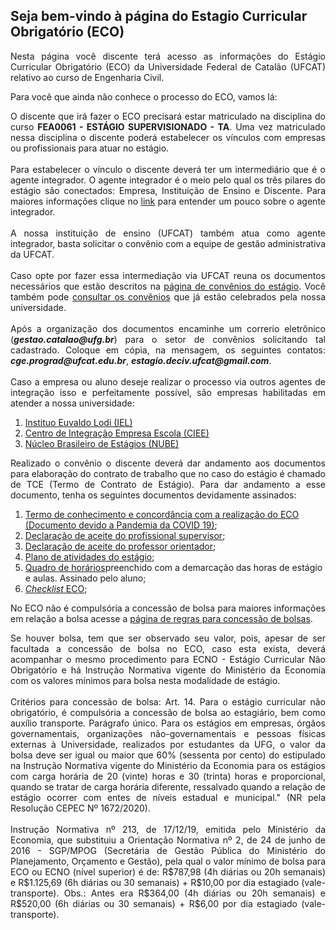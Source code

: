 ## Seja bem-vindo à página do Estagio Curricular Obrigatório (ECO)

<p align="justify">Nesta página você discente terá acesso as informações do Estágio Curricular Obrigatório (ECO) da Universidade Federal de Catalão (UFCAT) relativo ao curso de Engenharia Civil.</p>

Para você que ainda não conhece o processo do ECO, vamos lá:

<p align="justify">O discente que irá fazer o ECO precisará estar matriculado na disciplina do curso <b>FEA0061 - ESTÁGIO SUPERVISIONADO - TA</b>. Uma vez matriculado nessa disciplina o discente poderá estabelecer os vínculos com empresas ou profissionais para atuar no estágio. <br>
<br>
Para estabelecer o vínculo o discente deverá ter um intermediário que é o agente integrador. O agente integrador é o meio pelo qual os três pilares do estágio são conectados: Empresa, Instituição de Ensino e Discente. Para maiores informações clique no <a href="https://www.cieepr.org.br/o-que-e-um-agente-de-integracao-e-qual-o-seu-papel-junto-as-empresas-e-estudantes/#:~:text=Visando%20realizar%20a%20ponte%20entre,as%20empresas%20quanto%20para%20os"
target="_blank">link</a> para entender um pouco sobre o agente integrador.<br>
<br>
A nossa instituição de ensino (UFCAT) também atua como agente integrador, basta solicitar o convênio com a equipe de gestão administrativa da UFCAT.<br>
<br>
Caso opte por fazer essa intermediação via UFCAT reuna os documentos necessários que estão descritos na <a href="https://estagio.catalao.ufg.br/p/37376-documentacao"
target="_blank">página de convênios do estágio</a>. Você também pode <a href="https://www.convenios.ufg.br/p/2454-instrumentos-celebrados-pela-ufg"
target="_blank">consultar os convênios</a> que já estão celebrados pela nossa universidade.<br> 
<br>
Após a organização dos documentos encaminhe um correrio eletrônico (<i><b>gestao.catalao@ufg.br</b></i>) para o setor de convênios solicitando tal cadastrado. Coloque em cópia, na mensagem, os seguintes contatos: <i><b>cge.prograd@ufcat.edu.br</b></i>, <i><b>estagio.deciv.ufcat@gmail.com</b></i>.<br>
<br>
Caso a empresa ou aluno deseje realizar o processo via outros agentes de integração isso e perfeitamente possível, são empresas habilitadas em atender a nossa universidade:<br></p>
<ol>
<li><a href="https://ielgoias.com.br/iel/home" target="_blank">Instituo Euvaldo Lodi (IEL)</a></li> 
<li><a href="https://portal.ciee.org.br" target="_blank">Centro de Integração Empresa Escola (CIEE)</a></li> 
<li><a href="https://www.nube.com.br" target="_blank">Núcleo Brasileiro de Estágios (NUBE)</a></li> 
</ol>
<p align="justify">Realizado o convênio o discente deverá dar andamento aos documentos para elaboração do contrato de trabalho que no caso do estágio é chamado de TCE (Termo de Contrato de Estágio). Para dar andamento a esse documento, tenha os seguintes documentos devidamente assinados:</p>
<ol>
<li><a href="https://drive.google.com/file/d/1262fw5ZL3l6lrqzSZjFmmg1D7oqZRexZ/view?usp=sharing" target="_blank">Termo de conhecimento e concordância com a realização do ECO (Documento devido a Pandemia da COVID 19)</a>;</li> 
<li><a href="https://forms.gle/sxrFjFXJQ9gcGe4V7" target="_blank">Declaração de aceite do profissional supervisor</a>;</li> 
<li><a href="https://forms.gle/GMTTZM4oLtFG1Lhz9" target="_blank">Declaração de aceite do professor orientador</a>;</li> 
<li><a href="https://forms.gle/sxrFjFXJQ9gcGe4V7" target="_blank">Plano de atividades do estágio</a>;</li> 
<li><a href="https://drive.google.com/file/d/1KjZkCAUxXtfnlzb_hy_1bY-zN90DRREc/view?usp=sharing" target="_blank">Quadro de horários</a>preenchido com a demarcação das horas de estágio e aulas. Assinado pelo aluno;</li> 
<li><a href="https://drive.google.com/file/d/1-neCxJjrAF4wy7IuhCWZ0HZNwD3rPK5W/view?usp=sharing" target="_blank"><i>Checklist</i> ECO</a>;</li> 
</ol>
<p align="justify">No ECO não é compulsória a concessão de bolsa para maiores informações em relação a bolsa acesse a <a href="https://drive.google.com/file/d/1-neCxJjrAF4wy7IuhCWZ0HZNwD3rPK5W/view?usp=sharing" target="_blank">página de regras para concessão de bolsas</a>.</p>

<p align="justify">Se houver bolsa, tem que ser observado seu valor, pois, apesar de ser facultada a concessão de bolsa no ECO, caso esta exista, deverá acompanhar o mesmo procedimento para ECNO - Estágio Curricular Não Obrigatório e há Instrução Normativa vigente do Ministério da Economia com os valores mínimos para bolsa nesta modalidade de estágio. <br>
<br>
Critérios para concessão de bolsa:
Art. 14. Para o estágio curricular não obrigatório, é compulsória a concessão de bolsa ao estagiário, bem como auxílio transporte. Parágrafo único. Para os estágios em empresas, órgãos governamentais, organizações não-governamentais e pessoas físicas externas à Universidade, realizados por estudantes da UFG, o valor da bolsa deve ser igual ou maior que 60% (sessenta por cento) do estipulado na Instrução Normativa vigente do Ministério da Economia para os estágios com carga horária de 20 (vinte) horas e 30 (trinta) horas e proporcional, quando se tratar de carga horária diferente, ressalvado quando a relação de estágio ocorrer com entes de níveis estadual e municipal." (NR pela Resolução CEPEC Nº 1672/2020).<br>
<br>
Instrução Normativa nº 213, de 17/12/19, emitida pelo Ministério da Economia, que substituiu a Orientação Normativa nº 2, de 24 de junho de 2016 - SGP/MPOG (Secretária de Gestão Pública do Ministério do Planejamento, Orçamento e Gestão), pela qual o valor mínimo de bolsa para ECO ou ECNO (nível superior) é de: R$787,98 (4h diárias ou 20h semanais) e R$1.125,69 (6h diárias ou 30 semanais) + R$10,00 por dia estagiado (vale-transporte). Obs.: Antes era R$364,00 (4h diárias ou 20h semanais) e R$520,00 (6h diárias ou 30 semanais) + R$6,00 por dia estagiado (vale-transporte).
</p>



